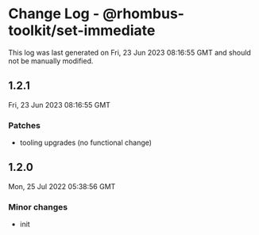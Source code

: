 # Change Log - @rhombus-toolkit/set-immediate

This log was last generated on Fri, 23 Jun 2023 08:16:55 GMT and should not be manually modified.

## 1.2.1
Fri, 23 Jun 2023 08:16:55 GMT

### Patches

- tooling upgrades (no functional change)

## 1.2.0
Mon, 25 Jul 2022 05:38:56 GMT

### Minor changes

- init

